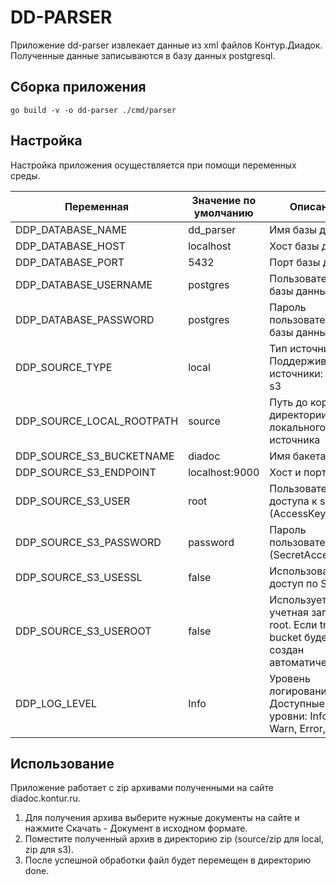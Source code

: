 # DD-PARSER

Приложение dd-parser извлекает данные из xml файлов Контур.Диадок. Полученные данные записываются в базу данных postgresql.

## Сборка приложения

```
go build -v -o dd-parser ./cmd/parser
```

## Настройка

Настройка приложения осуществляется при помощи переменных среды.

| Переменная                | Значение по умолчанию | Описание                                                                           |
| ------------------------- | --------------------- | ---------------------------------------------------------------------------------- |
| DDP_DATABASE_NAME         | dd_parser             | Имя базы данных                                                                    |
| DDP_DATABASE_HOST         | localhost             | Хост базы данных                                                                   |
| DDP_DATABASE_PORT         | 5432                  | Порт базы данных                                                                   |
| DDP_DATABASE_USERNAME     | postgres              | Пользователь базы данных                                                           |
| DDP_DATABASE_PASSWORD     | postgres              | Пароль пользователя базы данных                                                    |
| DDP_SOURCE_TYPE           | local                 | Тип источника. Поддерживаемые источники: local, s3                                 |
| DDP_SOURCE_LOCAL_ROOTPATH | source                | Путь до корневой директории локального источника                                   |
| DDP_SOURCE_S3_BUCKETNAME  | diadoc                | Имя бакета в s3                                                                    |
| DDP_SOURCE_S3_ENDPOINT    | localhost:9000        | Хост и порт до s3                                                                  |
| DDP_SOURCE_S3_USER        | root                  | Пользователь для доступа к s3 (AccessKeyID)                                        |
| DDP_SOURCE_S3_PASSWORD    | password              | Пароль пользователя s3 (SecretAccessKey)                                           |
| DDP_SOURCE_S3_USESSL      | false                 | Использовать доступ по SSL                                                         |
| DDP_SOURCE_S3_USEROOT     | false                 | Используется учетная записть root. Если true, то bucket будет создан автоматически |
| DDP_LOG_LEVEL          | Info                  | Уровень логирования. Доступные уровни: Info, Warn, Error, Debug                    |

## Использование

Приложение работает с zip архивами полученными на сайте diadoc.kontur.ru. 

1. Для получения архива выберите нужные документы на сайте и нажмите Скачать - Документ в исходном формате.
2. Поместите полученный архив в директорию zip (source/zip для local, zip для s3).
3. После успешной обработки файл будет перемещен в директорию done. 
